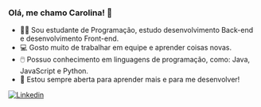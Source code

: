 ### Olá, me chamo Carolina! 👋

- 👩‍💻 Sou estudante de Programação, estudo desenvolvimento Back-end e desenvolvimento Front-end. 
- 💻 Gosto muito de trabalhar em equipe e aprender coisas novas.
- 🖱️ Possuo conhecimento em linguagens de programação, como: Java, JavaScript e Python.
- 🧠 Estou sempre aberta para aprender mais e para me desenvolver! 

[![Linkedin](https://img.shields.io/badge/LinkedIn-0077B5?style=for-the-badge&logo=linkedin&logoColor=white)](https://www.linkedin.com/in/carolina-vitoria-linck-lopes)


